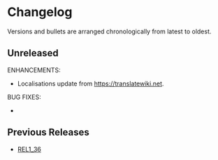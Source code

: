 # Changelog

Versions and bullets are arranged chronologically from latest to oldest.

## Unreleased

ENHANCEMENTS:

- Localisations update from https://translatewiki.net.

BUG FIXES:

-

## Previous Releases

- [REL1_36](https://github.com/femiwiki/UnifiedExtensionForFemiwiki/blob/REL1_36/CHANGELOG.md)
